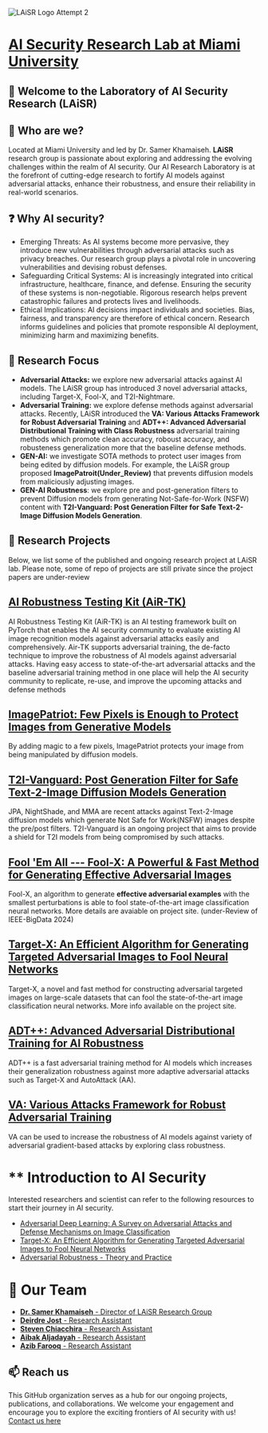 ![LAiSR Logo Attempt 2](https://github.com/user-attachments/assets/b1b67d01-82d2-4669-9041-c7df789dbd24)
# [AI Security Research Lab at Miami University](https://miamioh.edu/profiles/cec/samer-khamaiseh.html)

## 👋 Welcome to the Laboratory of AI Security Research (LAiSR)

## 🎤 Who are we? 
Located at Miami University and led by Dr. Samer Khamaiseh. **LAiSR** research group is passionate about exploring and addressing the evolving challenges within the realm of AI security. Our AI Research Laboratory is at the forefront of cutting-edge research to fortify AI models against adversarial attacks, enhance their robustness, and ensure their reliability in real-world scenarios.

## ❓ Why AI security?
- Emerging Threats: As AI systems become more pervasive, they introduce new vulnerabilities through adversarial attacks such as privacy breaches. Our research group plays a pivotal role in uncovering vulnerabilities and devising robust defenses.
- Safeguarding Critical Systems: AI is increasingly integrated into critical infrastructure, healthcare, finance, and defense. Ensuring the security of these systems is non-negotiable. Rigorous research helps prevent catastrophic failures and protects lives and livelihoods.
- Ethical Implications: AI decisions impact individuals and societies. Bias, fairness, and transparency are therefore of ethical concern. Research informs guidelines and policies that promote responsible AI deployment, minimizing harm and maximizing benefits.

## 🔎 Research Focus
- **Adversarial Attacks:** we explore new adversarial attacks against AI models. The LAiSR group has introduced *3* novel adversarial attacks, including Target-X, Fool-X, and T2I-Nightmare.
- **Adversarial Training:** we explore defense methods against adversarial attacks. Recently, LAiSR introduced the  **VA: Various Attacks Framework for Robust Adversarial Training** and **ADT++: Advanced Adversarial Distributional Training with Class Robustness** adversarial training methods which promote clean accuracy, roboust accuracy, and robusteness generalization more that the baseline defense methods. 
- **GEN-AI:** we investigate SOTA methods to protect user images from being edited by diffusion models. For example, the LAiSR group proposed **ImagePatroit(Under_Review)** that prevents diffusion models from maliciously adjusting images.
- **GEN-AI Robustness**: we explore pre and post-generation filters to prevent Diffusion models from generating Not-Safe-for-Work (NSFW) content with **T2I-Vanguard: Post Generation Filter for Safe Text-2-Image Diffusion Models Generation**.


## 🚀 Research Projects
Below, we list some of the published and ongoing research project at LAiSR lab. Please note, some of repo of projects are still private since the project papers are under-review

## **[AI Robustness Testing Kit (AiR-TK)](https://github.com/LAiSR-SK/AiRobustnessTestingKit-AiR-TK-)**
AI Robustness Testing Kit (AiR-TK) is an AI testing framework built on PyTorch that enables the AI security community to evaluate existing AI image recognition models against adversarial attacks easily and comprehensively. Air-TK supports adversarial training, the de-facto technique to improve the robustness of AI models against adversarial attacks. Having easy access to state-of-the-art adversarial attacks and the baseline adversarial training method in one place will help the AI security community to replicate, re-use, and improve the upcoming attacks and defense methods

## **[ImagePatriot: Few Pixels is Enough to Protect Images from Generative Models](https://github.com/LAiSR-SK/ImagePatriot)**
By adding magic to a few pixels, ImagePatriot protects your image from being manipulated by diffusion models. 

## **[T2I-Vanguard: Post Generation Filter for Safe Text-2-Image Diffusion Models Generation](https://github.com/LAiSR-SK/T2IVanguard)**

JPA, NightShade, and MMA are recent attacks against Text-2-Image diffusion models which generate Not Safe for Work(NSFW) images despite the pre/post filters. T2I-Vanguard is an ongoing project that aims to provide a shield for T2I models from being compromised by such attacks.

## **[Fool 'Em All --- Fool-X: A Powerful & Fast Method for Generating Effective Adversarial Images](https://github.com/LAiSR-SK/fool-x)**
Fool-X, an algorithm to generate **effective adversarial examples** with the smallest perturbations is able to fool state-of-the-art image classification neural networks. More details are avaiable on project site. (under-Review of IEEE-BigData 2024)

## **[Target-X: An Efficient Algorithm for Generating Targeted Adversarial Images to Fool Neural Networks](https://github.com/LAiSR-SK/target-x)**
Target-X, a novel and fast method for constructing adversarial targeted images on large-scale datasets that can fool the state-of-the-art image classification neural networks. More info available on the project site.

## **[ADT++: Advanced Adversarial Distributional Training for AI Robustness](https://github.com/LAiSR-SK/ADT2Plus)**
ADT++ is a fast adversarial training method for AI models which increases their generalization robustness against more adaptive adversarial attacks such as Target-X and AutoAttack (AA).

## **[VA: Various Attacks Framework for Robust Adversarial Training](https://github.com/LAiSR-SK/VariousAttacks)**
VA can be used to increase the robustness of AI models against variety of adversarial gradient-based attacks by exploring class robustness.

# ** Introduction to AI Security
Interested researchers and scientist can refer to the following resources to start their journey in AI security.
- [Adversarial Deep Learning: A Survey on Adversarial Attacks and Defense Mechanisms on Image Classification](https://ieeexplore.ieee.org/abstract/document/9895425)
- [Target-X: An Efficient Algorithm for Generating Targeted Adversarial Images to Fool Neural Networks](https://ieeexplore.ieee.org/document/10197071)
- [Adversarial Robustness - Theory and Practice](https://adversarial-ml-tutorial.org/)


# 👥 Our Team
- [**Dr. Samer Khamaiseh** - Director of LAiSR Research Group](https://www.linkedin.com/in/samer-khamaiseh/)
- [**Deirdre Jost** - Research Assistant](https://www.linkedin.com/in/deirdre-jost-445822228/)
- [**Steven Chiacchira** - Research Assistant](https://www.linkedin.com/in/steven-chiacchira)
- [**Aibak Aljadayah** - Research Assistant](https://www.linkedin.com/in/aibak-aljadayah)
- [**Azib Farooq** - Research Assistant](https://www.linkedin.com/in/itsazibfarooq/)

## 📫 Reach us 
This GitHub organization serves as a hub for our ongoing projects, publications, and collaborations. We welcome your engagement and encourage you to explore the exciting frontiers of AI security with us!
[Contact us here](khamaisy@miamioh.edu)

